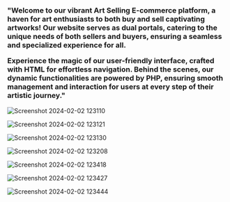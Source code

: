 <h3>"Welcome to our vibrant Art Selling E-commerce platform, a haven for art enthusiasts to both buy and sell captivating artworks! Our website serves as dual portals, catering to the unique needs of both sellers and buyers, ensuring a seamless and specialized experience for all.

Experience the magic of our user-friendly interface, crafted with HTML for effortless navigation. Behind the scenes, our dynamic functionalities are powered by PHP, ensuring smooth management and interaction for users at every step of their artistic journey."</h3>

![Screenshot 2024-02-02 123110](https://github.com/Nanditasunil/BrushesToPixels-Art-Selling-Ecom-Website/assets/109030620/503a5d26-6aa4-4b74-82b7-6563996e28db)

![Screenshot 2024-02-02 123121](https://github.com/Nanditasunil/BrushesToPixels-Art-Selling-Ecom-Website/assets/109030620/322d4193-ad11-49d0-805f-a4cdae82501a)

![Screenshot 2024-02-02 123130](https://github.com/Nanditasunil/BrushesToPixels-Art-Selling-Ecom-Website/assets/109030620/df86b60d-0440-47c0-afb6-e1c284233ba4)

![Screenshot 2024-02-02 123208](https://github.com/Nanditasunil/BrushesToPixels-Art-Selling-Ecom-Website/assets/109030620/fb0364d3-6b62-4def-9c89-5b3e2442ad30)

![Screenshot 2024-02-02 123418](https://github.com/Nanditasunil/BrushesToPixels-Art-Selling-Ecom-Website/assets/109030620/93f09836-246b-462b-ad96-a829122448a0)

![Screenshot 2024-02-02 123427](https://github.com/Nanditasunil/BrushesToPixels-Art-Selling-Ecom-Website/assets/109030620/7f13c2eb-380d-4e6d-97f1-915f66f182cd)

![Screenshot 2024-02-02 123444](https://github.com/Nanditasunil/BrushesToPixels-Art-Selling-Ecom-Website/assets/109030620/07b6edc8-a82d-4bd5-a0a3-178d0de96b0e)
